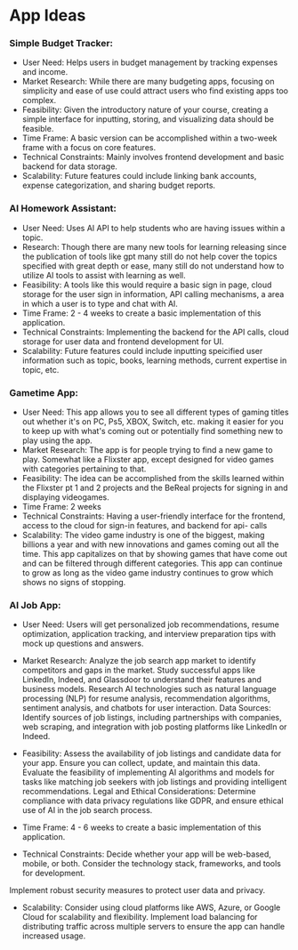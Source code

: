 # App Ideas

### Simple Budget Tracker:

- User Need: Helps users in budget management by tracking expenses and income.
- Market Research: While there are many budgeting apps, focusing on simplicity and ease of use could attract users who find existing apps too complex.
- Feasibility: Given the introductory nature of your course, creating a simple interface for inputting, storing, and visualizing data should be feasible.
- Time Frame: A basic version can be accomplished within a two-week frame with a focus on core features.
- Technical Constraints: Mainly involves frontend development and basic backend for data storage.
- Scalability: Future features could include linking bank accounts, expense categorization, and sharing budget reports.




### AI Homework Assistant: 

- User Need: Uses AI API to help students who are having issues within a topic.
- Research: Though there are many new tools for learning releasing since the publication of tools like gpt many     still do not help cover the topics specified with great depth or ease, many still do not understand how to utilize AI tools to assist with learning as well. 
- Feasibility: A tools like this would require a basic sign in page, cloud storage for the user sign in information, API calling mechanisms, a area in which a user is to type and chat with AI.
- Time Frame: 2 - 4 weeks to create a basic implementation of this application.
- Technical Constraints: Implementing the backend for the API calls, cloud storage for user data and frontend development for UI.
- Scalability: Future features could include inputting speicified user information such as topic, books, learning methods, current expertise in topic, etc.


### Gametime App:

- User Need: This app allows you to see all different types of gaming titles out whether it's on PC, Ps5, XBOX, Switch, etc. making it        easier for you to keep up with what's coming out or potentially find something new to play using the app.
- Market Research: The app is for people trying to find a new game to play. Somewhat like a Flixster app, except designed for video games     with categories pertaining to that.
- Feasibility: The idea can be accomplished from the skills learned within the Flixster pt 1 and 2 projects and the BeReal projects for       signing in and displaying videogames.
- Time Frame: 2 weeks
- Technical Constraints: Having a user-friendly interface for the frontend, access to the cloud for sign-in features, and backend for api-    calls
- Scalability: The video game industry is one of the biggest, making billions a year and with new innovations and games coming out all the    time. This app capitalizes on that by showing games that have come out and can be filtered through different categories. This app can       continue to grow as long as the video game industry continues to grow which shows no signs of stopping.

### AI Job App:


- User Need: Users will get personalized job recommendations, resume optimization, application tracking, and interview preparation tips with mock up questions and answers. 

- Market Research: Analyze the job search app market to identify competitors and gaps in the market. Study successful apps like LinkedIn, Indeed, and Glassdoor to understand their features and business models.
Research AI technologies such as natural language processing (NLP) for resume analysis, recommendation algorithms, sentiment analysis, and chatbots for user interaction.
Data Sources: Identify sources of job listings, including partnerships with companies, web scraping, and integration with job posting platforms like LinkedIn or Indeed.

- Feasibility: Assess the availability of job listings and candidate data for your app. Ensure you can collect, update, and maintain this data.
Evaluate the feasibility of implementing AI algorithms and models for tasks like matching job seekers with job listings and providing intelligent recommendations.
Legal and Ethical Considerations: Determine compliance with data privacy regulations like GDPR, and ensure ethical use of AI in the job search process.

-  Time Frame: 4 - 6 weeks to create a basic implementation of this application. 

-  Technical Constraints: Decide whether your app will be web-based, mobile, or both. Consider the technology stack, frameworks, and tools for development.

Implement robust security measures to protect user data and privacy.

-  Scalability: Consider using cloud platforms like AWS, Azure, or Google Cloud for scalability and flexibility.
Implement load balancing for distributing traffic across multiple servers to ensure the app can handle increased usage.







